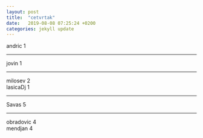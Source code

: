 ```yaml
---
layout: post
title:  "cetvrtak"
date:   2019-08-08 07:25:24 +0200
categories: jekyll update
---
```



andric 1  

***

jovin 1  

***

milosev 2  
lasicaDj 1  

***

Savas 5  

***

obradovic 4  
mendjan 4  